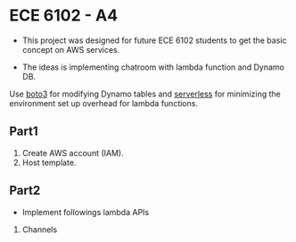 # ECE 6102 - A4

+ This project was designed for future ECE 6102 students to get the basic concept on AWS services.

+ The ideas is implementing chatroom with lambda function and Dynamo DB.

Use [boto3](https://boto3.readthedocs.io/en/latest/) for modifying Dynamo tables and [serverless](https://serverless.com) for minimizing the environment set up overhead for lambda functions.

## Part1

1.  Create AWS account (IAM).
2.  Host template.

## Part2

+ Implement followings lambda APIs
1. Channels


